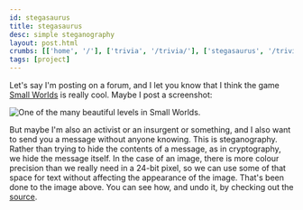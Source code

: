 ```yaml
---
id: stegasaurus
title: stegasaurus
desc: simple steganography
layout: post.html
crumbs: [['home', '/'], ['trivia', '/trivia/'], ['stegasaurus', '/trivia/stegasaurus.html']]
tags: [project]
---
```



<p class="section">Let's say I'm posting on a forum, and I let you know that I think the game <a href="http://www.rathergood.com/content/small_worlds/small_worlds.swf">Small Worlds</a> is really cool. Maybe I post a screenshot:</p>
<img class="section" id="small-worlds-screenshot" src="{{ get_asset('images/posts/asteroids-steg.png') }}" alt="One of the many beautiful levels in Small Worlds." title="Small Worlds" />
<p class="section">But maybe I'm also an activist or an insurgent or something, and I also want to send you a message without anyone knowing. This is steganography. Rather than trying to hide the contents of a message, as in cryptography, we hide the message itself. In the case of an image, there is more colour precision than we really need in a 24-bit pixel, so we can use some of that space for text without affecting the appearance of the image. That's been done to the image above. You can see how, and undo it, by checking out the <a href="https://github.com/wohanley/stegasaurus">source</a>.</p>
